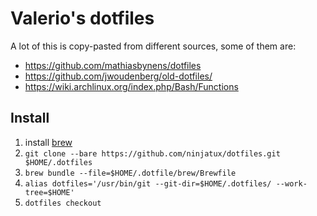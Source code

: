 # Valerio's dotfiles

A lot of this is copy-pasted from different sources, some of them are:

- https://github.com/mathiasbynens/dotfiles
- https://github.com/jwoudenberg/old-dotfiles/
- https://wiki.archlinux.org/index.php/Bash/Functions

## Install

1. install [brew](https://brew.sh)
2. `git clone --bare https://github.com/ninjatux/dotfiles.git $HOME/.dotfiles`
3. `brew bundle --file=$HOME/.dotfile/brew/Brewfile`
4. `alias dotfiles='/usr/bin/git --git-dir=$HOME/.dotfiles/ --work-tree=$HOME'`
5. `dotfiles checkout`